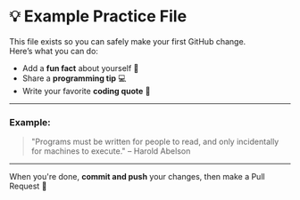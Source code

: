 # 💡 Example Practice File

This file exists so you can safely make your first GitHub change.  
Here’s what you can do:

- Add a **fun fact** about yourself 🧠
- Share a **programming tip** 💻
- Write your favorite **coding quote** 📜

---

### Example:
> "Programs must be written for people to read, and only incidentally for machines to execute." – Harold Abelson

---

When you're done, **commit and push** your changes, then make a Pull Request 🔄

